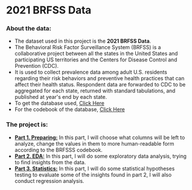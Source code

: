 # 2021 BRFSS Data


### About the data:
- The dataset used in this project is the __2021 BRFSS Data__.
- The Behavioral Risk Factor Surveillance System (BRFSS) is a collaborative project between all the states in the United States and participating US territories and the Centers for Disease Control and Prevention (CDC).
- It is used to collect prevalence data among adult U.S. residents regarding their risk behaviors and preventive health practices that can affect their health status. Respondent data are forwarded to CDC to be aggregated for each state, returned with standard tabulations, and published at year's end by each state.
- To get the database used, [Click Here](https://www.cdc.gov/brfss/annual_data/annual_2021.html)
- For the codebook of the database, [Click Here](https://www.cdc.gov/brfss/annual_data/2021/pdf/codebook21_llcp-v2-508.pdf)

### The project is:
- __[Part 1. Preparing:](https://github.com/Fawzy-Almatary/Portfolio-Projects/blob/main/BRFSS-Survey-2021-Analysis/1_Preparation.ipynb)__ In this part, I will choose what columns will be left to analyze, change the values in them to more human-readable form according to the BRFSSS codebook.
- __[Part 2. EDA:](https://github.com/Fawzy-Almatary/Portfolio-Projects/blob/main/BRFSS-Survey-2021-Analysis/2_EDA.ipynb)__ In this part, I will do some exploratory data analysis, trying to find insights from the data.
- __[Part 3. Statistics:](https://github.com/Fawzy-Almatary/Portfolio-Projects/blob/main/BRFSS-Survey-2021-Analysis/3_Statistics.ipynb)__ In this part, I will do some statistical hypotheses testing to evaluate some of the insights found in part 2, I will also conduct regression analysis.
